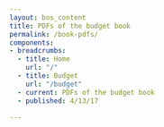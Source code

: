 ```yaml
---
layout: bos_content
title: PDFs of the budget book
permalink: /book-pdfs/
components:
- breadcrumbs:
  - title: Home
    url: "/"
  - title: Budget
    url: "/budget"
  - current: PDFs of the budget book
  - published: 4/13/17

---
```


